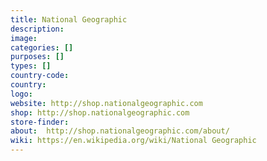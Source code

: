 ```yaml
---
title: National Geographic
description:
image:
categories: []
purposes: []
types: []
country-code:
country:
logo:
website: http://shop.nationalgeographic.com
shop: http://shop.nationalgeographic.com
store-finder:
about:  http://shop.nationalgeographic.com/about/
wiki: https://en.wikipedia.org/wiki/National Geographic
---
```

